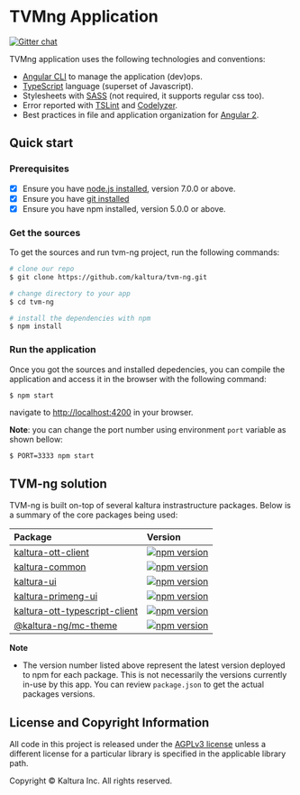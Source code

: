 # TVMng Application

[![Gitter chat](https://badges.gitter.im/kaltura-ng/tvm-ng.png)](https://gitter.im/kaltura-ng/tvm-ng)
  
TVMng application uses the following technologies and conventions:
* [Angular CLI](https://cli.angular.io/) to manage the application (dev)ops.
* [TypeScript](http://www.typescriptlang.org/) language (superset of Javascript).
* Stylesheets with [SASS](http://sass-lang.com/) (not required, it supports regular css too).
* Error reported with [TSLint](http://palantir.github.io/tslint/) and [Codelyzer](https://github.com/mgechev/codelyzer).
* Best practices in file and application organization for [Angular 2]({https://angular.io/).

## Quick start

### Prerequisites

- [x] Ensure you have [node.js installed](https://nodejs.org/en/download/current/), version 7.0.0 or above. 
- [x] Ensure you have [git installed](https://git-for-windows.github.io/) 
- [x] Ensure you have npm installed, version 5.0.0 or above.

### Get the sources
To get the sources and run tvm-ng project, run the following commands: 

```bash
# clone our repo
$ git clone https://github.com/kaltura/tvm-ng.git 

# change directory to your app
$ cd tvm-ng

# install the dependencies with npm
$ npm install
```



### Run the application
Once you got the sources and installed depedencies, you can compile the application and access it in the browser with the following command:
```
$ npm start
```
navigate to [http://localhost:4200](http://localhost:4200) in your browser.

**Note**: you can change the port number using environment `port` variable as shown bellow:
```bash
$ PORT=3333 npm start
```

## TVM-ng solution
TVM-ng is built on-top of several kaltura instrastructure packages. 
Below is a summary of the core packages being used:

 Package | Version  |
|:-------|:-------|
|  [kaltura-ott-client](https://www.npmjs.com/package/@kaltura-ng/kaltura-ott-client) | [![npm version](https://badge.fury.io/js/%40kaltura-ng%2Fkaltura-ott-client.svg)](https://badge.fury.io/js/%40kaltura-ng%2Fkaltura-ott-client) |
| [kaltura-common](https://www.npmjs.com/package/@kaltura-ng/kaltura-common) | [![npm version](https://badge.fury.io/js/%40kaltura-ng%2Fkaltura-common.svg)](https://badge.fury.io/js/%40kaltura-ng%2Fkaltura-common) |
| [kaltura-ui](https://www.npmjs.com/package/@kaltura-ng/kaltura-ui) | [![npm version](https://badge.fury.io/js/%40kaltura-ng%2Fkaltura-ui.svg)](https://badge.fury.io/js/%40kaltura-ng%2Fkaltura-ui) |
| [kaltura-primeng-ui](https://www.npmjs.com/package/@kaltura-ng/kaltura-primeng-ui) |[![npm version](https://badge.fury.io/js/%40kaltura-ng%2Fkaltura-primeng-ui.svg)](https://badge.fury.io/js/%40kaltura-ng%2Fkaltura-primeng-ui) |
| [kaltura-ott-typescript-client](https://www.npmjs.com/package/kaltura-ott-typescript-client) | [![npm version](https://badge.fury.io/js/kaltura-ott-typescript-client.svg)](https://badge.fury.io/js/kaltura-ott-typescript-client) |
| [@kaltura-ng/mc-theme](https://www.npmjs.com/package/@kaltura-ng/mc-theme) | [![npm version](https://badge.fury.io/js/%40kaltura-ng%2Fmc-theme.svg)](https://badge.fury.io/js/%40kaltura-ng%2Fmc-theme)
**Note**

- The version number listed above represent the latest version deployed to npm for each package. This is not necessarily the versions currently in-use by this app. You can review `package.json` to get the actual packages versions.


## License and Copyright Information
All code in this project is released under the [AGPLv3 license](http://www.gnu.org/licenses/agpl-3.0.html) unless a different license for a particular library is specified in the applicable library path.

Copyright © Kaltura Inc. All rights reserved.
